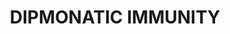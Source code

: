---
layout: comic
title: "DIPMONATIC IMMUNITY"
comic:
- image: 9-a.gif
  alt: "Scene: Pokey and headcheese are by the shore.\nheadcheese stomps"
- image: 9-b.gif
  alt: "Scene: headcheese stomps some more"
- image: 9-c.gif
  alt: "Scene: headcheese stomps even more"
- image: 9-d.gif
  alt: "Scene: headcheese stomps and goes WAHHHH!!!!"
- image: 9-e.gif
  alt: "Scene: Pokey stands in front of headcheese"
- image: 9-f.gif
  alt: "Scene: Pokey hits headcheese with the boxing glove"
- image: 9-g.gif
  alt: "Scene: headcheese falls into the water"
- image: 9-h.gif
  alt: "Scene: headcheese sinks.\nheadcheese says: GURGLE\nPokey says: HOORAY!!!!!"
---